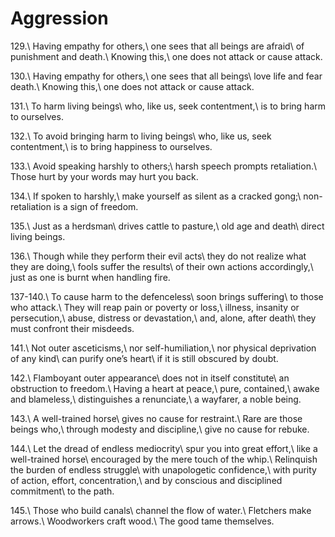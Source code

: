 Aggression
==========

129.\\
Having empathy for others,\\
one sees that all beings are afraid\\
of punishment and death.\\
Knowing this,\\
one does not attack or cause attack.

130.\\
Having empathy for others,\\
one sees that all beings\\
love life and fear death.\\
Knowing this,\\
one does not attack or cause attack.

131.\\
To harm living beings\\
who, like us, seek contentment,\\
is to bring harm to ourselves.

132.\\
To avoid bringing harm to living beings\\
who, like us, seek contentment,\\
is to bring happiness to ourselves.

133.\\
Avoid speaking harshly to others;\\
harsh speech prompts retaliation.\\
Those hurt by your words may hurt you back.

134.\\
If spoken to harshly,\\
make yourself as silent as a cracked gong;\\
non-retaliation is a sign of freedom.

135.\\
Just as a herdsman\\
drives cattle to pasture,\\
old age and death\\
direct living beings.

136.\\
Though while they perform their evil acts\\
they do not realize what they are doing,\\
fools suffer the results\\
of their own actions accordingly,\\
just as one is burnt when handling fire.

137-140.\\
To cause harm to the defenceless\\
soon brings suffering\\
to those who attack.\\
They will reap pain or poverty or loss,\\
illness, insanity or persecution,\\
abuse, distress or devastation,\\
and, alone, after death\\
they must confront their misdeeds.

141.\\
Not outer asceticisms,\\
nor self-humiliation,\\
nor physical deprivation of any kind\\
can purify one’s heart\\
if it is still obscured by doubt.

142.\\
Flamboyant outer appearance\\
does not in itself constitute\\
an obstruction to freedom.\\
Having a heart at peace,\\
pure, contained,\\
awake and blameless,\\
distinguishes a renunciate,\\
a wayfarer, a noble being.

143.\\
A well-trained horse\\
gives no cause for restraint.\\
Rare are those beings who,\\
through modesty and discipline,\\
give no cause for rebuke.

144.\\
Let the dread of endless mediocrity\\
spur you into great effort,\\
like a well-trained horse\\
encouraged by the mere touch of the whip.\\
Relinquish the burden of endless struggle\\
with unapologetic confidence,\\
with purity of action, effort, concentration,\\
and by conscious and disciplined commitment\\
to the path.

145.\\
Those who build canals\\
channel the flow of water.\\
Fletchers make arrows.\\
Woodworkers craft wood.\\
The good tame themselves.
